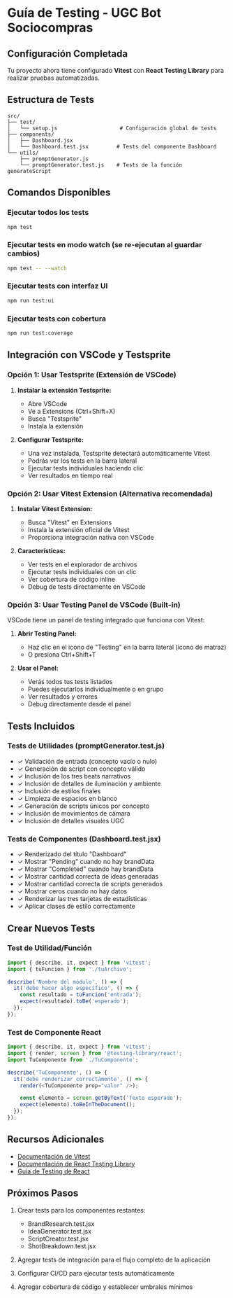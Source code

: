 # Guía de Testing - UGC Bot Sociocompras

## Configuración Completada

Tu proyecto ahora tiene configurado **Vitest** con **React Testing Library** para realizar pruebas automatizadas.

## Estructura de Tests

```
src/
├── test/
│   └── setup.js                    # Configuración global de tests
├── components/
│   ├── Dashboard.jsx
│   └── Dashboard.test.jsx         # Tests del componente Dashboard
└── utils/
    ├── promptGenerator.js
    └── promptGenerator.test.js    # Tests de la función generateScript
```

## Comandos Disponibles

### Ejecutar todos los tests
```bash
npm test
```

### Ejecutar tests en modo watch (se re-ejecutan al guardar cambios)
```bash
npm test -- --watch
```

### Ejecutar tests con interfaz UI
```bash
npm run test:ui
```

### Ejecutar tests con cobertura
```bash
npm run test:coverage
```

## Integración con VSCode y Testsprite

### Opción 1: Usar Testsprite (Extensión de VSCode)

1. **Instalar la extensión Testsprite:**
   - Abre VSCode
   - Ve a Extensions (Ctrl+Shift+X)
   - Busca "Testsprite"
   - Instala la extensión

2. **Configurar Testsprite:**
   - Una vez instalada, Testsprite detectará automáticamente Vitest
   - Podrás ver los tests en la barra lateral
   - Ejecutar tests individuales haciendo clic
   - Ver resultados en tiempo real

### Opción 2: Usar Vitest Extension (Alternativa recomendada)

1. **Instalar Vitest Extension:**
   - Busca "Vitest" en Extensions
   - Instala la extensión oficial de Vitest
   - Proporciona integración nativa con VSCode

2. **Características:**
   - Ver tests en el explorador de archivos
   - Ejecutar tests individuales con un clic
   - Ver cobertura de código inline
   - Debug de tests directamente en VSCode

### Opción 3: Usar Testing Panel de VSCode (Built-in)

VSCode tiene un panel de testing integrado que funciona con Vitest:

1. **Abrir Testing Panel:**
   - Haz clic en el icono de "Testing" en la barra lateral (icono de matraz)
   - O presiona Ctrl+Shift+T

2. **Usar el Panel:**
   - Verás todos tus tests listados
   - Puedes ejecutarlos individualmente o en grupo
   - Ver resultados y errores
   - Debug directamente desde el panel

## Tests Incluidos

### Tests de Utilidades (promptGenerator.test.js)

- ✓ Validación de entrada (concepto vacío o nulo)
- ✓ Generación de script con concepto válido
- ✓ Inclusión de los tres beats narrativos
- ✓ Inclusión de detalles de iluminación y ambiente
- ✓ Inclusión de estilos finales
- ✓ Limpieza de espacios en blanco
- ✓ Generación de scripts únicos por concepto
- ✓ Inclusión de movimientos de cámara
- ✓ Inclusión de detalles visuales UGC

### Tests de Componentes (Dashboard.test.jsx)

- ✓ Renderizado del título "Dashboard"
- ✓ Mostrar "Pending" cuando no hay brandData
- ✓ Mostrar "Completed" cuando hay brandData
- ✓ Mostrar cantidad correcta de ideas generadas
- ✓ Mostrar cantidad correcta de scripts generados
- ✓ Mostrar ceros cuando no hay datos
- ✓ Renderizar las tres tarjetas de estadísticas
- ✓ Aplicar clases de estilo correctamente

## Crear Nuevos Tests

### Test de Utilidad/Función

```javascript
import { describe, it, expect } from 'vitest';
import { tuFuncion } from './tuArchivo';

describe('Nombre del módulo', () => {
  it('debe hacer algo específico', () => {
    const resultado = tuFuncion('entrada');
    expect(resultado).toBe('esperado');
  });
});
```

### Test de Componente React

```javascript
import { describe, it, expect } from 'vitest';
import { render, screen } from '@testing-library/react';
import TuComponente from './TuComponente';

describe('TuComponente', () => {
  it('debe renderizar correctamente', () => {
    render(<TuComponente prop="valor" />);

    const elemento = screen.getByText('Texto esperado');
    expect(elemento).toBeInTheDocument();
  });
});
```

## Recursos Adicionales

- [Documentación de Vitest](https://vitest.dev/)
- [Documentación de React Testing Library](https://testing-library.com/react)
- [Guía de Testing de React](https://react.dev/learn/testing)

## Próximos Pasos

1. Crear tests para los componentes restantes:
   - BrandResearch.test.jsx
   - IdeaGenerator.test.jsx
   - ScriptCreator.test.jsx
   - ShotBreakdown.test.jsx

2. Agregar tests de integración para el flujo completo de la aplicación

3. Configurar CI/CD para ejecutar tests automáticamente

4. Agregar cobertura de código y establecer umbrales mínimos
